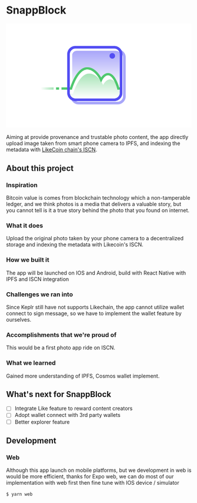 # SnappBlock

![Snappblock](/snappblock.png)

Aiming at provide provenance and trustable photo content, the app directly upload image taken from smart phone camera to IPFS, and indexing the metadata with [LikeCoin chain's ISCN](https://docs.like.co/developer/international-standard-content-number-iscn).

## About this project

### Inspiration

Bitcoin value is comes from blockchain technology which a non-tamperable ledger, and we think photos is a media that delivers a valuable story, but you cannot tell is it a true story behind the photo that you found on internet.

### What it does

Upload the original photo taken by your phone camera to a decentralized storage and indexing the metadata with Likecoin's ISCN.

### How we built it

The app will be launched on IOS and Android, build with React Native with IPFS and ISCN integration

### Challenges we ran into

Since Keplr still have not supports Likechain, the app cannot utilize wallet connect to sign message, so we have to implement the wallet feature by ourselves.

### Accomplishments that we're proud of

This would be a first photo app ride on ISCN.

### What we learned

Gained more understanding of IPFS, Cosmos wallet implement.

## What's next for SnappBlock

- [ ] Integrate Like feature to reward content creators
- [ ] Adopt wallet connect with 3rd party wallets
- [ ] Better explorer feature

## Development

### Web

Although this app launch on mobile platforms, but we development in web is would be more efficient, thanks for Expo web, we can do most of our implementation with web first then fine tune with IOS device / simulator

```
$ yarn web
```
